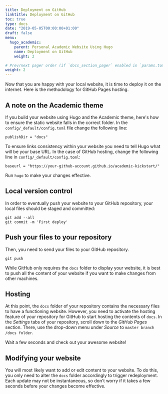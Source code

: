 ```yaml
---
title: Deployment on GitHub
linktitle: Deployment on GitHub
toc: true
type: docs
date: "2019-05-05T00:00:00+01:00"
draft: false
menu:
  hugo_academic:
    parent: Personal Academic Website Using Hugo
    name: Deployment on GitHub
    weight: 2

# Prev/next pager order (if `docs_section_pager` enabled in `params.toml`)
weight: 2
---
```


Now that you are happy with your local website, it is time to deploy it on the internet. Here is the methodology for GitHub Pages hosting.

## A note on the Academic theme

If you build your website using Hugo and the Academic theme, here's how to ensure the static website falls in the correct folder. In the `config/_default/config.toml` file change the following line:
```shell
publishDir = "docs"
```
To ensure links consistency within your website you need to tell Hugo what will be your base URL. In the case of GitHub hosting, change the following line in `config/_default/config.toml`:
```shell
baseurl = "https://your-github-account.github.io/academic-kickstart/"
```

Run `hugo` to make your changes effective.

## Local version control

In order to eventually push your website to your GitHub repository, your local files should be staged and committed:
```git
git add --all
git commit -m 'First deploy'
```

## Push your files to your repository

Then, you need to send your files to your GitHub repository.
```git
git push
```
While GitHub only requires the `docs` folder to display your website, it is best to push all the content of your website if you want to make changes from other machines.

## Hosting

At this point, the `docs` folder of your repository contains the necessary files to have a functioning website. However, you need to activate the hosting feature of your repository for GitHub to start hosting the contents of `docs`. In the *Settings* tabs of your repository, scroll down to the *GitHub Pages* section. There, use the drop-down menu under *Source* to `master branch /docs folder`.

Wait a few seconds and check out your awesome website!

## Modifying your website

You will most likely want to add or edit content to your website. To do this, you only need to alter the `docs` folder accordingly to trigger redeployment. Each update may not be instantaneous, so don't worry if it takes a few seconds before your changes become effective.

